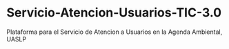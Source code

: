 # Servicio-Atencion-Usuarios-TIC-3.0
Plataforma para el Servicio de Atencion a Usuarios en la Agenda Ambiental, UASLP

